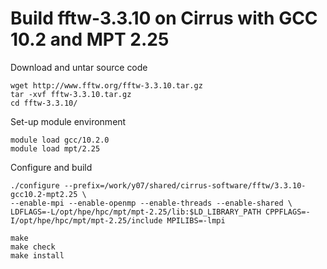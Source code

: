 
# Build fftw-3.3.10 on Cirrus with GCC 10.2 and MPT 2.25

Download and untar source code
```
wget http://www.fftw.org/fftw-3.3.10.tar.gz
tar -xvf fftw-3.3.10.tar.gz
cd fftw-3.3.10/
```

Set-up module environment
```
module load gcc/10.2.0
module load mpt/2.25
```

Configure and build
```
./configure --prefix=/work/y07/shared/cirrus-software/fftw/3.3.10-gcc10.2-mpt2.25 \
--enable-mpi --enable-openmp --enable-threads --enable-shared \
LDFLAGS=-L/opt/hpe/hpc/mpt/mpt-2.25/lib:$LD_LIBRARY_PATH CPPFLAGS=-I/opt/hpe/hpc/mpt/mpt-2.25/include MPILIBS=-lmpi

make
make check
make install
```
